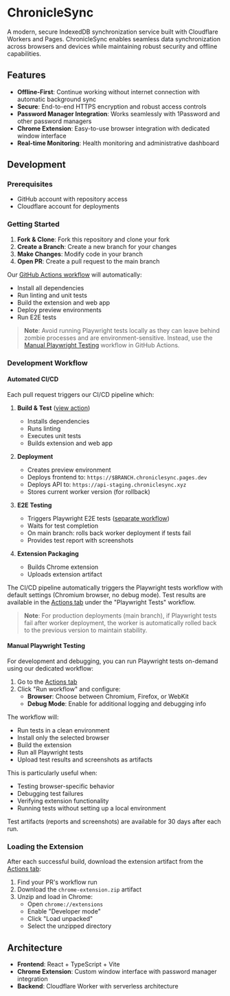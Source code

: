 # ChronicleSync

A modern, secure IndexedDB synchronization service built with Cloudflare Workers and Pages. ChronicleSync enables seamless data synchronization across browsers and devices while maintaining robust security and offline capabilities.

## Features

- **Offline-First**: Continue working without internet connection with automatic background sync
- **Secure**: End-to-end HTTPS encryption and robust access controls
- **Password Manager Integration**: Works seamlessly with 1Password and other password managers
- **Chrome Extension**: Easy-to-use browser integration with dedicated window interface
- **Real-time Monitoring**: Health monitoring and administrative dashboard

## Development

### Prerequisites
- GitHub account with repository access
- Cloudflare account for deployments

### Getting Started

1. **Fork & Clone**: Fork this repository and clone your fork
2. **Create a Branch**: Create a new branch for your changes
3. **Make Changes**: Modify code in your branch
4. **Open PR**: Create a pull request to the main branch

Our [GitHub Actions workflow](.github/workflows/ci-cd.yml) will automatically:
- Install all dependencies
- Run linting and unit tests
- Build the extension and web app
- Deploy preview environments
- Run E2E tests

> **Note**: Avoid running Playwright tests locally as they can leave behind zombie processes and are environment-sensitive. Instead, use the [Manual Playwright Testing](#manual-playwright-testing) workflow in GitHub Actions.

### Development Workflow

#### Automated CI/CD

Each pull request triggers our CI/CD pipeline which:

1. **Build & Test** ([view action](../../actions/workflows/ci-cd.yml))
   - Installs dependencies
   - Runs linting
   - Executes unit tests
   - Builds extension and web app

2. **Deployment**
   - Creates preview environment
   - Deploys frontend to: `https://$BRANCH.chroniclesync.pages.dev`
   - Deploys API to: `https://api-staging.chroniclesync.xyz`
   - Stores current worker version (for rollback)

3. **E2E Testing**
   - Triggers Playwright E2E tests ([separate workflow](../../actions/workflows/playwright-tests.yml))
   - Waits for test completion
   - On main branch: rolls back worker deployment if tests fail
   - Provides test report with screenshots

4. **Extension Packaging**
   - Builds Chrome extension
   - Uploads extension artifact

The CI/CD pipeline automatically triggers the Playwright tests workflow with default settings (Chromium browser, no debug mode). Test results are available in the [Actions tab](../../actions) under the "Playwright Tests" workflow.

> **Note**: For production deployments (main branch), if Playwright tests fail after worker deployment, the worker is automatically rolled back to the previous version to maintain stability.

#### Manual Playwright Testing

For development and debugging, you can run Playwright tests on-demand using our dedicated workflow:

1. Go to the [Actions tab](../../actions/workflows/playwright-tests.yml)
2. Click "Run workflow" and configure:
   - **Browser**: Choose between Chromium, Firefox, or WebKit
   - **Debug Mode**: Enable for additional logging and debugging info

The workflow will:
- Run tests in a clean environment
- Install only the selected browser
- Build the extension
- Run all Playwright tests
- Upload test results and screenshots as artifacts

This is particularly useful when:
- Testing browser-specific behavior
- Debugging test failures
- Verifying extension functionality
- Running tests without setting up a local environment

Test artifacts (reports and screenshots) are available for 30 days after each run.

### Loading the Extension

After each successful build, download the extension artifact from the [Actions tab](../../actions):
1. Find your PR's workflow run
2. Download the `chrome-extension.zip` artifact
3. Unzip and load in Chrome:
   - Open `chrome://extensions`
   - Enable "Developer mode"
   - Click "Load unpacked"
   - Select the unzipped directory

## Architecture

- **Frontend**: React + TypeScript + Vite
- **Chrome Extension**: Custom window interface with password manager integration
- **Backend**: Cloudflare Worker with serverless architecture